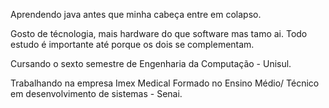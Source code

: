 Aprendendo java antes que minha cabeça entre em colapso.

Gosto de técnologia, mais hardware do que software mas tamo ai. Todo estudo é importante até porque os dois se complementam.

Cursando o sexto semestre de Engenharia da Computação - Unisul.

Trabalhando na empresa Imex Medical
Formado no Ensino Médio/ Técnico em desenvolvimento de sistemas - Senai.

